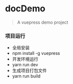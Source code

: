 # docDemo
> A vuepress demo project

### 项目运行
- 全局安装
- npm install -g vuepress
- 开发环境运行
- yarn run dev
- 生成项目打包文件
- yarn run build


